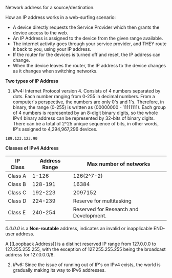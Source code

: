 Network address for a source/destination.

How an IP address works in a web-surfing scenario:
* A device directly requests the Service Provider which then grants the device access to the web.
* An IP Address is assigned to the device from the given range available.
* The internet activity goes through your service provider, and THEY route it back to you, using your IP address.
* If the router for the devices is turned off and reset, the IP address can change.
* When the device leaves the router, the IP address to the device changes as it changes when switching networks.

**Two types of IP Address**

1. *IPv4:* Internet Protocol version 4. Consists of 4 numbers separated by dots. Each number ranging from 0-255 in decimal numbers. From a computer's perspective, the numbers are only 0's and 1's. Therefore, in binary, the range (0-255) is written as (00000000 - 11111111). Each group of 4 numbers is represented by an 8-digit binary digits, so the whole IPv4 binary address can be represented by 32-bits of binary digits. There can be a total of 2^25 unique sequence of bits, in other words, IP's assigned to 4,294,967,296 devices.

``` Example
189.123.123.90
```

**Classes of IPv4 Address**

| IP Class | Address Range | Max number of networks                 |
| -------- | ------------- | -------------------------------------- |
| Class A  | 1-126         | 126(2^7-2)                             |
| Class B  | 128-191       | 16384                                  |
| Class C  | 192-223       | 2097152                                |
| Class D  | 224-239       | Reserve for multitasking               |
| Class E  | 240-254       | Reserved for Research and Development. |
*0.0.0.0* is a **Non-routable** address, indicates an invalid or inapplicable END-user address.

A [[Loopback Address]] is a distinct reserved IP range from 127.0.0.0 to 127.255.255.255, with the exception of 127.255.255.255 being the broadcast address for 127.0.0.0/8.

2. *IPv6:* Since the issue of running out of IP's on IPv4 exists, the world is gradually making its way to IPv6 addresses. 